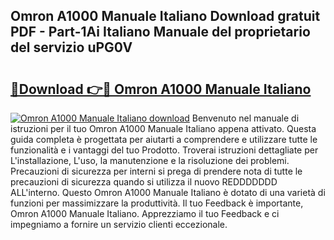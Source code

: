 ## Omron A1000 Manuale Italiano Download gratuit PDF - Part-1Ai Italiano Manuale del proprietario del servizio uPG0V

# <h2><a href="http://df94ygb.blite.top/?on=Omron+A1000+Manuale+Italiano">🔗Download 👉🔴 Omron A1000 Manuale Italiano</a></h2>

[![Omron A1000 Manuale Italiano download](https://i.imgur.com/lujVjoI.png)](http://df94ygb.blite.top/?on=Omron+A1000+Manuale+Italiano)
Benvenuto nel manuale di istruzioni per il tuo Omron A1000 Manuale Italiano appena attivato. Questa guida completa è progettata per aiutarti a comprendere e utilizzare tutte le funzionalità e i vantaggi del tuo Prodotto. Troverai istruzioni dettagliate per L'installazione, L'uso, la manutenzione e la risoluzione dei problemi. Precauzioni di sicurezza per interni si prega di prendere nota di tutte le precauzioni di sicurezza quando si utilizza il nuovo REDDDDDDD ALL'interno. Questo Omron A1000 Manuale Italiano è dotato di una varietà di funzioni per massimizzare la produttività. Il tuo Feedback è importante, Omron A1000 Manuale Italiano. Apprezziamo il tuo Feedback e ci impegniamo a fornire un servizio clienti eccezionale.
